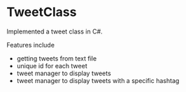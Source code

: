 # TweetClass

Implemented a tweet class in C#.

Features include
- getting tweets from text file
- unique id for each tweet
- tweet manager to display tweets
- tweet manager to display tweets with a specific hashtag
